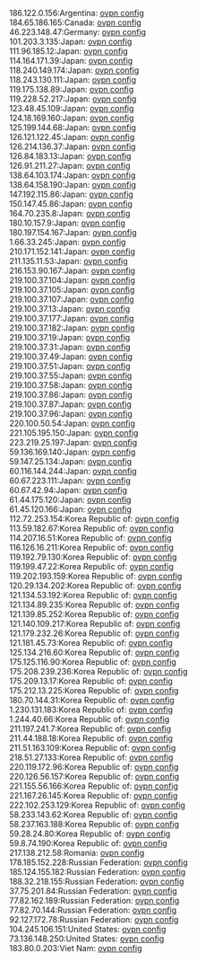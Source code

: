 186.122.0.156:Argentina: [ovpn config](vpn/186_122_0_156.ovpn)  
184.65.186.165:Canada: [ovpn config](vpn/184_65_186_165.ovpn)  
46.223.148.47:Germany: [ovpn config](vpn/46_223_148_47.ovpn)  
101.203.3.135:Japan: [ovpn config](vpn/101_203_3_135.ovpn)  
111.96.185.12:Japan: [ovpn config](vpn/111_96_185_12.ovpn)  
114.164.171.39:Japan: [ovpn config](vpn/114_164_171_39.ovpn)  
118.240.149.174:Japan: [ovpn config](vpn/118_240_149_174.ovpn)  
118.243.130.111:Japan: [ovpn config](vpn/118_243_130_111.ovpn)  
119.175.138.89:Japan: [ovpn config](vpn/119_175_138_89.ovpn)  
119.228.52.217:Japan: [ovpn config](vpn/119_228_52_217.ovpn)  
123.48.45.109:Japan: [ovpn config](vpn/123_48_45_109.ovpn)  
124.18.169.160:Japan: [ovpn config](vpn/124_18_169_160.ovpn)  
125.199.144.68:Japan: [ovpn config](vpn/125_199_144_68.ovpn)  
126.121.122.45:Japan: [ovpn config](vpn/126_121_122_45.ovpn)  
126.214.136.37:Japan: [ovpn config](vpn/126_214_136_37.ovpn)  
126.84.183.13:Japan: [ovpn config](vpn/126_84_183_13.ovpn)  
126.91.211.27:Japan: [ovpn config](vpn/126_91_211_27.ovpn)  
138.64.103.174:Japan: [ovpn config](vpn/138_64_103_174.ovpn)  
138.64.158.190:Japan: [ovpn config](vpn/138_64_158_190.ovpn)  
147.192.115.86:Japan: [ovpn config](vpn/147_192_115_86.ovpn)  
150.147.45.86:Japan: [ovpn config](vpn/150_147_45_86.ovpn)  
164.70.235.8:Japan: [ovpn config](vpn/164_70_235_8.ovpn)  
180.10.157.9:Japan: [ovpn config](vpn/180_10_157_9.ovpn)  
180.197.154.167:Japan: [ovpn config](vpn/180_197_154_167.ovpn)  
1.66.33.245:Japan: [ovpn config](vpn/1_66_33_245.ovpn)  
210.171.152.141:Japan: [ovpn config](vpn/210_171_152_141.ovpn)  
211.135.11.53:Japan: [ovpn config](vpn/211_135_11_53.ovpn)  
216.153.90.167:Japan: [ovpn config](vpn/216_153_90_167.ovpn)  
219.100.37.104:Japan: [ovpn config](vpn/219_100_37_104.ovpn)  
219.100.37.105:Japan: [ovpn config](vpn/219_100_37_105.ovpn)  
219.100.37.107:Japan: [ovpn config](vpn/219_100_37_107.ovpn)  
219.100.37.13:Japan: [ovpn config](vpn/219_100_37_13.ovpn)  
219.100.37.177:Japan: [ovpn config](vpn/219_100_37_177.ovpn)  
219.100.37.182:Japan: [ovpn config](vpn/219_100_37_182.ovpn)  
219.100.37.19:Japan: [ovpn config](vpn/219_100_37_19.ovpn)  
219.100.37.31:Japan: [ovpn config](vpn/219_100_37_31.ovpn)  
219.100.37.49:Japan: [ovpn config](vpn/219_100_37_49.ovpn)  
219.100.37.51:Japan: [ovpn config](vpn/219_100_37_51.ovpn)  
219.100.37.55:Japan: [ovpn config](vpn/219_100_37_55.ovpn)  
219.100.37.58:Japan: [ovpn config](vpn/219_100_37_58.ovpn)  
219.100.37.86:Japan: [ovpn config](vpn/219_100_37_86.ovpn)  
219.100.37.87:Japan: [ovpn config](vpn/219_100_37_87.ovpn)  
219.100.37.96:Japan: [ovpn config](vpn/219_100_37_96.ovpn)  
220.100.50.54:Japan: [ovpn config](vpn/220_100_50_54.ovpn)  
221.105.195.150:Japan: [ovpn config](vpn/221_105_195_150.ovpn)  
223.219.25.197:Japan: [ovpn config](vpn/223_219_25_197.ovpn)  
59.136.169.140:Japan: [ovpn config](vpn/59_136_169_140.ovpn)  
59.147.25.134:Japan: [ovpn config](vpn/59_147_25_134.ovpn)  
60.116.144.244:Japan: [ovpn config](vpn/60_116_144_244.ovpn)  
60.67.223.111:Japan: [ovpn config](vpn/60_67_223_111.ovpn)  
60.67.42.94:Japan: [ovpn config](vpn/60_67_42_94.ovpn)  
61.44.175.120:Japan: [ovpn config](vpn/61_44_175_120.ovpn)  
61.45.120.166:Japan: [ovpn config](vpn/61_45_120_166.ovpn)  
112.72.253.154:Korea Republic of: [ovpn config](vpn/112_72_253_154.ovpn)  
113.59.182.67:Korea Republic of: [ovpn config](vpn/113_59_182_67.ovpn)  
114.207.16.51:Korea Republic of: [ovpn config](vpn/114_207_16_51.ovpn)  
116.126.16.211:Korea Republic of: [ovpn config](vpn/116_126_16_211.ovpn)  
119.192.79.130:Korea Republic of: [ovpn config](vpn/119_192_79_130.ovpn)  
119.199.47.22:Korea Republic of: [ovpn config](vpn/119_199_47_22.ovpn)  
119.202.193.159:Korea Republic of: [ovpn config](vpn/119_202_193_159.ovpn)  
120.29.134.202:Korea Republic of: [ovpn config](vpn/120_29_134_202.ovpn)  
121.134.53.192:Korea Republic of: [ovpn config](vpn/121_134_53_192.ovpn)  
121.134.89.235:Korea Republic of: [ovpn config](vpn/121_134_89_235.ovpn)  
121.139.85.252:Korea Republic of: [ovpn config](vpn/121_139_85_252.ovpn)  
121.140.109.217:Korea Republic of: [ovpn config](vpn/121_140_109_217.ovpn)  
121.179.232.26:Korea Republic of: [ovpn config](vpn/121_179_232_26.ovpn)  
121.181.45.73:Korea Republic of: [ovpn config](vpn/121_181_45_73.ovpn)  
125.134.216.60:Korea Republic of: [ovpn config](vpn/125_134_216_60.ovpn)  
175.125.116.90:Korea Republic of: [ovpn config](vpn/175_125_116_90.ovpn)  
175.208.239.236:Korea Republic of: [ovpn config](vpn/175_208_239_236.ovpn)  
175.209.13.17:Korea Republic of: [ovpn config](vpn/175_209_13_17.ovpn)  
175.212.13.225:Korea Republic of: [ovpn config](vpn/175_212_13_225.ovpn)  
180.70.144.31:Korea Republic of: [ovpn config](vpn/180_70_144_31.ovpn)  
1.230.131.183:Korea Republic of: [ovpn config](vpn/1_230_131_183.ovpn)  
1.244.40.66:Korea Republic of: [ovpn config](vpn/1_244_40_66.ovpn)  
211.197.241.7:Korea Republic of: [ovpn config](vpn/211_197_241_7.ovpn)  
211.44.188.18:Korea Republic of: [ovpn config](vpn/211_44_188_18.ovpn)  
211.51.163.109:Korea Republic of: [ovpn config](vpn/211_51_163_109.ovpn)  
218.51.27.133:Korea Republic of: [ovpn config](vpn/218_51_27_133.ovpn)  
220.119.172.96:Korea Republic of: [ovpn config](vpn/220_119_172_96.ovpn)  
220.126.56.157:Korea Republic of: [ovpn config](vpn/220_126_56_157.ovpn)  
221.155.56.166:Korea Republic of: [ovpn config](vpn/221_155_56_166.ovpn)  
221.167.26.145:Korea Republic of: [ovpn config](vpn/221_167_26_145.ovpn)  
222.102.253.129:Korea Republic of: [ovpn config](vpn/222_102_253_129.ovpn)  
58.233.143.62:Korea Republic of: [ovpn config](vpn/58_233_143_62.ovpn)  
58.237.163.188:Korea Republic of: [ovpn config](vpn/58_237_163_188.ovpn)  
59.28.24.80:Korea Republic of: [ovpn config](vpn/59_28_24_80.ovpn)  
59.8.74.190:Korea Republic of: [ovpn config](vpn/59_8_74_190.ovpn)  
217.138.212.58:Romania: [ovpn config](vpn/217_138_212_58.ovpn)  
178.185.152.228:Russian Federation: [ovpn config](vpn/178_185_152_228.ovpn)  
185.124.155.182:Russian Federation: [ovpn config](vpn/185_124_155_182.ovpn)  
188.32.218.155:Russian Federation: [ovpn config](vpn/188_32_218_155.ovpn)  
37.75.201.84:Russian Federation: [ovpn config](vpn/37_75_201_84.ovpn)  
77.82.162.189:Russian Federation: [ovpn config](vpn/77_82_162_189.ovpn)  
77.82.70.144:Russian Federation: [ovpn config](vpn/77_82_70_144.ovpn)  
92.127.172.78:Russian Federation: [ovpn config](vpn/92_127_172_78.ovpn)  
104.245.106.151:United States: [ovpn config](vpn/104_245_106_151.ovpn)  
73.136.148.250:United States: [ovpn config](vpn/73_136_148_250.ovpn)  
183.80.0.203:Viet Nam: [ovpn config](vpn/183_80_0_203.ovpn)  
